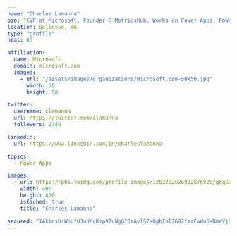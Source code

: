 ```yaml
---
name: "Charles Lamanna"
bio: "CVP at Microsoft, Founder @ MetricsHub. Works on Power Apps, Power Automate, Power Virtual Agent, Common Data Service and Dynamics 365."
location: Bellevue, WA
type: "profile"
heat: 65

affiliation:
  name: Microsoft
  domain: microsoft.com
  images:
    - url: "/assets/images/organizations/microsoft.com-50x50.jpg"
      width: 50
      height: 50

twitter:
  username: clamanna
  url: https://twitter.com/clamanna
  followers: 2740

linkedin:
  url: https://www.linkedin.com/in/charleslamanna

topics:
  - Power Apps

images:
  - url: https://pbs.twimg.com/profile_images/1263202626922876928/g6qGbHZ-_400x400.jpg
    width: 400
    height: 400
    isCached: true
    title: "Charles Lamanna"

secured: "1AkinsU+WpufU3uHhcK+p97uNgGIQrAvlS7+QgbInl7G92fszFwWo6+NmeYjKDpqbj9jkHXXGUEoF9lpveuiaroVWfMwzC1yO6vCjeh1NbxzSPHVWvyYZsu7Jt81blLk/MGdheiJ2QtJXJRKGn94Z4ijv3IYY39dommbCCCwyof1X7gXvXKlNYRFX0s+D1l3ALb9A+3zcpXC/V6Mz9T0MzUcLI7B8VJGZj2K9arAshdP8AP6U4vKdYTODSLmJ6JqcXGGjkVmxVyhlzSxTjJri9Pk531Ddn6TJ26S9Vt8RgWDQDaoclV4EvLQp+vrR/6VdhNJH+uBazH9v0Bf0RlQ8u+dzYsWqk4kNhZ7LQ5VkY0ytvBQkohHAxUbGn6L71p9W9K35GoDFCRNS7BynUD7yFa5wcLgSDxuamB3N+4YuQM=;kLn/NctoantknmY+5OqHdw=="
---
```


